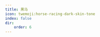 ```yaml
---
title: 黑马
icon: twemoji:horse-racing-dark-skin-tone
index: false
dir: 
    order: 6
---
```


 <Catalog />